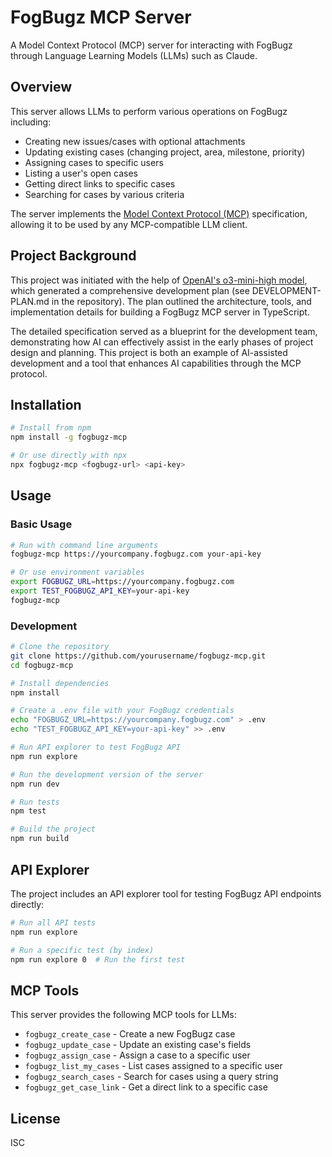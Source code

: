 # FogBugz MCP Server

A Model Context Protocol (MCP) server for interacting with FogBugz through Language Learning Models (LLMs) such as Claude.

## Overview

This server allows LLMs to perform various operations on FogBugz including:

- Creating new issues/cases with optional attachments
- Updating existing cases (changing project, area, milestone, priority)
- Assigning cases to specific users
- Listing a user's open cases
- Getting direct links to specific cases
- Searching for cases by various criteria

The server implements the [Model Context Protocol (MCP)](https://modelcontextprotocol.io/) specification, allowing it to be used by any MCP-compatible LLM client.

## Project Background

This project was initiated with the help of [OpenAI's o3-mini-high model](https://openai.com/), which generated a comprehensive development plan (see DEVELOPMENT-PLAN.md in the repository). The plan outlined the architecture, tools, and implementation details for building a FogBugz MCP server in TypeScript.

The detailed specification served as a blueprint for the development team, demonstrating how AI can effectively assist in the early phases of project design and planning. This project is both an example of AI-assisted development and a tool that enhances AI capabilities through the MCP protocol.

## Installation

```bash
# Install from npm
npm install -g fogbugz-mcp

# Or use directly with npx
npx fogbugz-mcp <fogbugz-url> <api-key>
```

## Usage

### Basic Usage

```bash
# Run with command line arguments
fogbugz-mcp https://yourcompany.fogbugz.com your-api-key

# Or use environment variables
export FOGBUGZ_URL=https://yourcompany.fogbugz.com
export TEST_FOGBUGZ_API_KEY=your-api-key
fogbugz-mcp
```

### Development

```bash
# Clone the repository
git clone https://github.com/yourusername/fogbugz-mcp.git
cd fogbugz-mcp

# Install dependencies
npm install

# Create a .env file with your FogBugz credentials
echo "FOGBUGZ_URL=https://yourcompany.fogbugz.com" > .env
echo "TEST_FOGBUGZ_API_KEY=your-api-key" >> .env

# Run API explorer to test FogBugz API
npm run explore

# Run the development version of the server
npm run dev

# Run tests
npm test

# Build the project
npm run build
```

## API Explorer

The project includes an API explorer tool for testing FogBugz API endpoints directly:

```bash
# Run all API tests
npm run explore

# Run a specific test (by index)
npm run explore 0  # Run the first test
```

## MCP Tools

This server provides the following MCP tools for LLMs:

- `fogbugz_create_case` - Create a new FogBugz case
- `fogbugz_update_case` - Update an existing case's fields
- `fogbugz_assign_case` - Assign a case to a specific user
- `fogbugz_list_my_cases` - List cases assigned to a specific user
- `fogbugz_search_cases` - Search for cases using a query string
- `fogbugz_get_case_link` - Get a direct link to a specific case

## License

ISC 